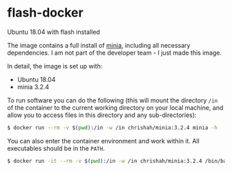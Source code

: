 # flash-docker
Ubuntu 18.04 with flash installed

The image contains a full install of [minia](https://github.com/GATB/minia), including all necessary dependencies. I am not part of the developer team - I just made this image.


In detail, the image is set up with:
 - Ubuntu 18.04
 - minia 3.2.4

To run software you can do the following (this will mount the directory `/in` of the container to the current working directory on your local machine, and allow you to access files in this directory and any sub-directories):
```bash
$ docker run --rm -v $(pwd):/in -w /in chrishah/minia:3.2.4 minia -h
```

You can also enter the container environment and work within it. All executables should be in the `PATH`.
```bash
$ docker run -it --rm -v $(pwd):/in -w /in chrishah/minia:3.2.4 /bin/bash
```


